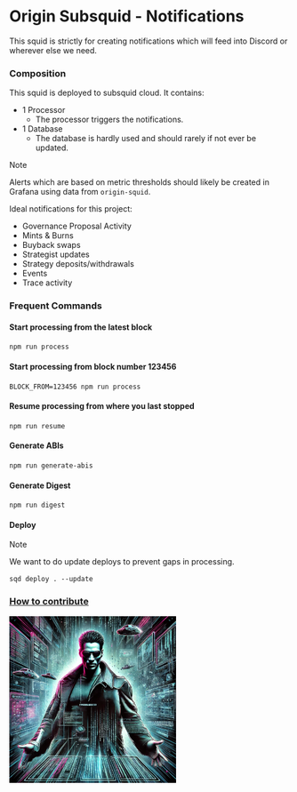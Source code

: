 # Origin Subsquid - Notifications

This squid is strictly for creating notifications which will feed into Discord or wherever else we need.

### Composition

This squid is deployed to subsquid cloud. It contains:

- 1 Processor
    - The processor triggers the notifications.
- 1 Database
    - The database is hardly used and should rarely if not ever be updated.

> [!NOTE]
> Alerts which are based on metric thresholds should likely be created in Grafana using data from `origin-squid`.
>
> Ideal notifications for this project:
> - Governance Proposal Activity
> - Mints & Burns
> - Buyback swaps
> - Strategist updates
> - Strategy deposits/withdrawals
> - Events
> - Trace activity

### Frequent Commands

#### Start processing from the latest block

```shell
npm run process
```

#### Start processing from block number 123456

```shell
BLOCK_FROM=123456 npm run process
```

#### Resume processing from where you last stopped

```shell
npm run resume
```

#### Generate ABIs

```shell
npm run generate-abis
```

#### Generate Digest

```shell
npm run digest
```

#### Deploy

> [!NOTE]
> We want to do update deploys to prevent gaps in processing.

```shell
sqd deploy . --update
```

### [How to contribute](CONTRIBUTE.md)

<img alt="neo-ai.png" height="300" src="neo-ai.png" width="300"/>
